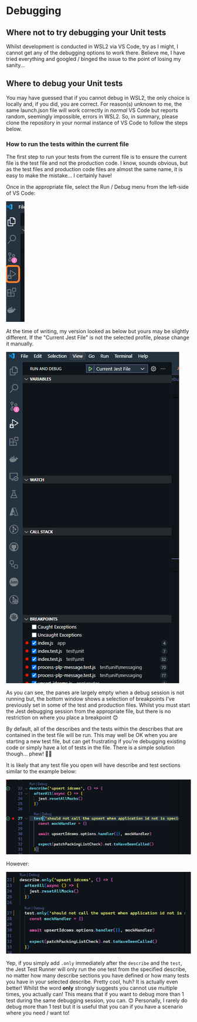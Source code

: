 # Debugging

## Where not to try debugging your Unit tests

Whilst development is conducted in WSL2 via VS Code, try as I might, I cannot get any of the debugging options to work there. Believe me, I have tried everything and googled / binged the issue to the point of losing my sanity...

## Where to debug your Unit tests

You may have guessed that if you cannot debug in WSL2, the only choice is locally and, if you did, you are correct. For reason(s) unknown to me, the same launch.json file will work correctly in _normal_ VS Code but reports random, seemingly impossible, errors in WSL2. So, in summary, please clone the repository in your normal instance of VS Code to follow the steps below.

### How to run the tests within the current file

The first step to run your tests from the current file is to ensure the current file is the test file and not the production code. I know, sounds obvious, but as the test files and production code files are almost the same name, it is easy to make the mistake... I certainly have!

Once in the appropriate file, select the Run / Debug menu from the left-side of VS Code:

![VS Code Run / Debug Menu](./readme-images/Screenshot%202024-07-24%20155459.png "VS Code Run / Debug Menu")

At the time of writing, my version looked as below but yours may be slightly different. If the "Current Jest File" is not the selected profile, please change it manually.

![VS Code Run / Debug Screen](./readme-images/Screenshot%202024-07-24%20160334.png "VS Code Run / Debug Screen")

As you can see, the panes are largely empty when a debug session is not running but, the bottom window shows a selection of breakpoints I've previously set in some of the test and production files. Whilst you must start the Jest debugging session from the appropriate file, but there is no restriction on where you place a breakpoint 😊

By default, all of the describes and the tests within the describes that are contained in the test file will be run. This may well be OK when you are starting a new test file, but can get frustrating if you're debugging existing code or simply have a lot of tests in the file. There is a simple solution though... phew! 😮‍💨

It is likely that any test file you open will have describe and test sections similar to the example below:

![Normal Test File](./readme-images/Screenshot%202024-07-24%20161145.png "Normal Test File example")

However:

![Modified Test File](./readme-images/Screenshot%202024-07-24%20161129.png "Modified Test File example")

Yep, if you simply add ```.only``` immediately after the ```describe``` and the ```test```, the Jest Test Runner will only run the one test from the specified describe, no matter how many describe sections you have defined or how many tests you have in your selected describe. Pretty cool, huh? It is actually even better! Whilst the word **only** strongly suggests you cannot use multiple times, you actually can! This means that if you want to debug more than 1 test during the same debugging session, you can. 😊 Personally, I rarely do debug more than 1 test but it is useful that you can if you have a scenario where you need / want to!
